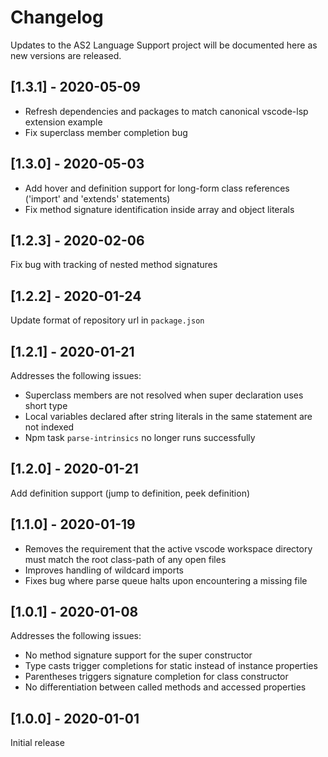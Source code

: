 # Changelog

Updates to the AS2 Language Support project will be documented here as new versions are released.

## [1.3.1] - 2020-05-09
- Refresh dependencies and packages to match canonical vscode-lsp extension example
- Fix superclass member completion bug

## [1.3.0] - 2020-05-03
- Add hover and definition support for long-form class references ('import' and 'extends' statements)
- Fix method signature identification inside array and object literals

## [1.2.3] - 2020-02-06
Fix bug with tracking of nested method signatures

## [1.2.2] - 2020-01-24
Update format of repository url in `package.json`

## [1.2.1] - 2020-01-21
Addresses the following issues:
- Superclass members are not resolved when super declaration uses short type
- Local variables declared after string literals in the same statement are not indexed
- Npm task `parse-intrinsics` no longer runs successfully

## [1.2.0] - 2020-01-21
Add definition support (jump to definition, peek definition)

## [1.1.0] - 2020-01-19
- Removes the requirement that the active vscode workspace directory must match the root class-path of any open files
- Improves handling of wildcard imports
- Fixes bug where parse queue halts upon encountering a missing file

## [1.0.1] - 2020-01-08
Addresses the following issues:
- No method signature support for the super constructor
- Type casts trigger completions for static instead of instance properties
- Parentheses triggers signature completion for class constructor
- No differentiation between called methods and accessed properties

## [1.0.0] - 2020-01-01
Initial release
